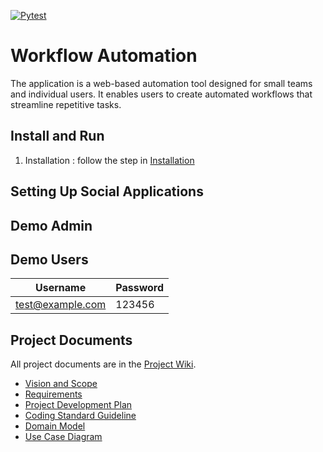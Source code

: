 [![Pytest](https://github.com/TAGCH/Workflow-Automation/actions/workflows/workflows-pytest.yml/badge.svg)](https://github.com/TAGCH/Workflow-Automation/actions/workflows/workflows-pytest.yml)
# Workflow Automation

The application is a web-based automation tool designed for small teams and individual users. It enables users to create automated workflows that streamline repetitive tasks.

## Install and Run

1. Installation : follow the step in [Installation](https://github.com/TAGCH/Workflow-Automation/blob/main/Installation.md) 

## Setting Up Social Applications

## Demo Admin

## Demo Users
| Username | Password |
| -------- | ------- |
| test@example.com | 123456 |

## Project Documents

All project documents are in the [Project Wiki](../../wiki/Home).

- [Vision and Scope](../../wiki/Vision%20Statement)
- [Requirements](../../wiki/Requirements)
- [Project Development Plan](../../wiki/Project%20Development%20Plan)
- [Coding Standard Guideline](../../wiki/Coding%20Standard%20Guideline)
- [Domain Model](../../wiki/Domain%20Model)
- [Use Case Diagram](../../wiki/Use%20Case%20Diagram)
